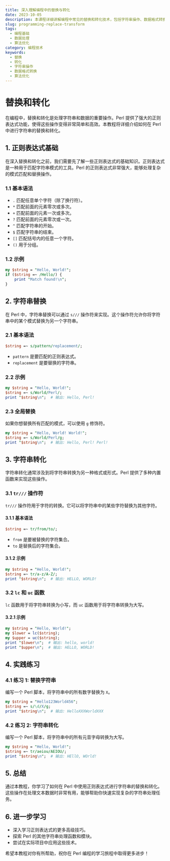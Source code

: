 ```yaml
---
title: 深入理解编程中的替换与转化
date: 2023-10-05
description: 本课程详细讲解编程中常见的替换和转化技术，包括字符串操作、数据格式转换和算法优化。
slug: programming-replace-transform
tags:
  - 编程基础
  - 数据处理
  - 算法优化
category: 编程技术
keywords:
  - 替换
  - 转化
  - 字符串操作
  - 数据格式转换
  - 算法优化
---
```


# 替换和转化

在编程中，替换和转化是处理字符串和数据的重要操作。Perl 提供了强大的正则表达式功能，使得这些操作变得非常简单和高效。本教程将详细介绍如何在 Perl 中进行字符串的替换和转化。

## 1. 正则表达式基础

在深入替换和转化之前，我们需要先了解一些正则表达式的基础知识。正则表达式是一种用于匹配字符串模式的工具。Perl 的正则表达式非常强大，能够处理复杂的模式匹配和替换操作。

### 1.1 基本语法

- `.` 匹配任意单个字符（除了换行符）。
- `*` 匹配前面的元素零次或多次。
- `+` 匹配前面的元素一次或多次。
- `?` 匹配前面的元素零次或一次。
- `^` 匹配字符串的开始。
- `$` 匹配字符串的结束。
- `[]` 匹配括号内的任意一个字符。
- `()` 用于分组。

### 1.2 示例

```perl
my $string = "Hello, World!";
if ($string =~ /Hello/) {
    print "Match found!\n";
}
```

## 2. 字符串替换

在 Perl 中，字符串替换可以通过 `s///` 操作符来实现。这个操作符允许你将字符串中的某个模式替换为另一个字符串。

### 2.1 基本语法

```perl
$string =~ s/pattern/replacement/;
```

- `pattern` 是要匹配的正则表达式。
- `replacement` 是要替换的字符串。

### 2.2 示例

```perl
my $string = "Hello, World!";
$string =~ s/World/Perl/;
print "$string\n";  # 输出: Hello, Perl!
```

### 2.3 全局替换

如果你想替换所有匹配的模式，可以使用 `g` 修饰符。

```perl
my $string = "Hello, World! World!";
$string =~ s/World/Perl/g;
print "$string\n";  # 输出: Hello, Perl! Perl!
```

## 3. 字符串转化

字符串转化通常涉及到将字符串转换为另一种格式或形式。Perl 提供了多种内置函数来实现这些操作。

### 3.1 `tr///` 操作符

`tr///` 操作符用于字符的转换。它可以将字符串中的某些字符替换为其他字符。

#### 3.1.1 基本语法

```perl
$string =~ tr/from/to/;
```

- `from` 是要被替换的字符集合。
- `to` 是替换后的字符集合。

#### 3.1.2 示例

```perl
my $string = "Hello, World!";
$string =~ tr/a-z/A-Z/;
print "$string\n";  # 输出: HELLO, WORLD!
```

### 3.2 `lc` 和 `uc` 函数

`lc` 函数用于将字符串转换为小写，而 `uc` 函数用于将字符串转换为大写。

#### 3.2.1 示例

```perl
my $string = "Hello, World!";
my $lower = lc($string);
my $upper = uc($string);
print "$lower\n";  # 输出: hello, world!
print "$upper\n";  # 输出: HELLO, WORLD!
```

## 4. 实践练习

### 4.1 练习 1: 替换字符串

编写一个 Perl 脚本，将字符串中的所有数字替换为 `X`。

```perl
my $string = "Hello123World456";
$string =~ s/\d/X/g;
print "$string\n";  # 输出: HelloXXXWorldXXX
```

### 4.2 练习 2: 字符串转化

编写一个 Perl 脚本，将字符串中的所有元音字母转换为大写。

```perl
my $string = "Hello, World!";
$string =~ tr/aeiou/AEIOU/;
print "$string\n";  # 输出: HEllO, WOrld!
```

## 5. 总结

通过本教程，你学习了如何在 Perl 中使用正则表达式进行字符串的替换和转化。这些操作在处理文本数据时非常有用，能够帮助你快速实现复杂的字符串处理任务。

## 6. 进一步学习

- 深入学习正则表达式的更多高级技巧。
- 探索 Perl 的其他字符串处理函数和模块。
- 尝试在实际项目中应用这些技术。

希望本教程对你有所帮助，祝你在 Perl 编程的学习旅程中取得更多进步！